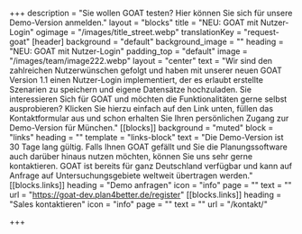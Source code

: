 +++
description = "Sie wollen GOAT testen? Hier können Sie sich für unsere Demo-Version anmelden."
layout = "blocks"
title = "NEU: GOAT mit Nutzer-Login"
ogimage = "/images/title_street.webp"
translationKey = "request-goat"
[header]
background = "default"
background_image = ""
heading = "NEU: GOAT mit Nutzer-Login"
padding_top = "default"
image = "/images/team/image222.webp"
layout = "center"
text = "Wir sind den zahlreichen Nutzerwünschen gefolgt und haben mit unserer neuen GOAT Version 1.1 einen Nutzer-Login implementiert, der es erlaubt erstellte Szenarien zu speichern und eigene Datensätze hochzuladen. Sie interessieren Sich für GOAT und möchten die Funktionalitäten gerne selbst ausprobieren? Klicken Sie hierzu einfach auf den Link unten, füllen das Kontaktformular aus und schon erhalten Sie Ihren persönlichen Zugang zur Demo-Version für München."
[[blocks]]
background = "muted"
block = "links"
heading = ""
template = "links-block"
text = "Die Demo-Version ist 30 Tage lang gültig. Falls Ihnen GOAT gefällt und Sie die Planungssoftware auch darüber hinaus nutzen möchten, können Sie uns sehr gerne kontaktieren. GOAT ist bereits für ganz Deutschland verfügbar und kann auf Anfrage auf Untersuchungsgebiete weltweit übertragen werden."
[[blocks.links]]
heading = "Demo anfragen"
icon = "info"
page = ""
text = ""
url = "https://goat-dev.plan4better.de/register"
[[blocks.links]]
heading = "Sales kontaktieren"
icon = "info"
page = ""
text = ""
url = "/kontakt/"

+++
